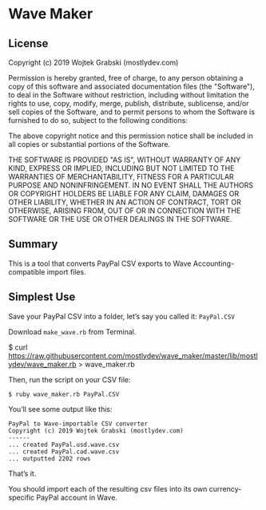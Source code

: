 # Wave Maker

## License

Copyright (c) 2019 Wojtek Grabski (mostlydev.com)

Permission is hereby granted, free of charge, to any person obtaining a copy
of this software and associated documentation files (the "Software"), to deal
in the Software without restriction, including without limitation the rights
to use, copy, modify, merge, publish, distribute, sublicense, and/or sell
copies of the Software, and to permit persons to whom the Software is
furnished to do so, subject to the following conditions:

The above copyright notice and this permission notice shall be included in all
copies or substantial portions of the Software.

THE SOFTWARE IS PROVIDED "AS IS", WITHOUT WARRANTY OF ANY KIND, EXPRESS OR
IMPLIED, INCLUDING BUT NOT LIMITED TO THE WARRANTIES OF MERCHANTABILITY,
FITNESS FOR A PARTICULAR PURPOSE AND NONINFRINGEMENT. IN NO EVENT SHALL THE
AUTHORS OR COPYRIGHT HOLDERS BE LIABLE FOR ANY CLAIM, DAMAGES OR OTHER
LIABILITY, WHETHER IN AN ACTION OF CONTRACT, TORT OR OTHERWISE, ARISING FROM,
OUT OF OR IN CONNECTION WITH THE SOFTWARE OR THE USE OR OTHER DEALINGS IN THE
SOFTWARE.


## Summary

This is a tool that converts PayPal CSV exports to Wave Accounting-compatible import files.

## Simplest Use

Save your PayPal CSV into a folder, let’s say you called it: `PayPal.CSV`

Download `make_wave.rb` from Terminal.

$ curl https://raw.githubusercontent.com/mostlydev/wave_maker/master/lib/mostlydev/wave_maker.rb > wave_maker.rb

Then, run the script on your CSV file:

```
$ ruby wave_maker.rb PayPal.CSV
```

You’ll see some output like this:

```
PayPal to Wave-importable CSV converter
Copyright (c) 2019 Wojtek Grabski (mostlydev.com)
------
... created PayPal.usd.wave.csv
... created PayPal.cad.wave.csv
... outputted 2202 rows
```

That’s it.

You should import each of the resulting csv files into its own currency-specific PayPal account in Wave.

